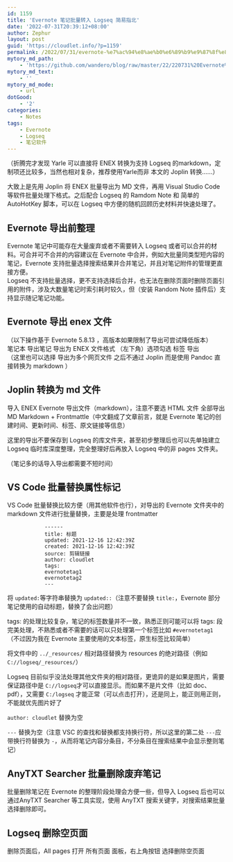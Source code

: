 ```yaml
---
id: 1159
title: 'Evernote 笔记批量转入 Logseq 简易指北'
date: '2022-07-31T20:39:12+08:00'
author: Zephur
layout: post
guid: 'https://cloudlet.info/?p=1159'
permalink: /2022/07/31/evernote-%e7%ac%94%e8%ae%b0%e6%89%b9%e9%87%8f%e8%bd%ac%e5%85%a5-logseq-%e7%ae%80%e6%98%93%e6%8c%87%e5%8d%97/
mytory_md_path:
    - 'https://github.com/wandero/blog/raw/master/22/220731%20Evernote%20%E7%AC%94%E8%AE%B0%E6%89%B9%E9%87%8F%E8%BD%AC%E5%85%A5%20Logseq%20%E7%AE%80%E6%98%93%E6%8C%87%E5%8C%97.md'
mytory_md_text:
    - ''
mytory_md_mode:
    - url
dotGood:
    - '2'
categories:
    - Notes
tags:
    - Evernote
    - Logseq
    - 笔记软件
---
```


（折腾完才发现 Yarle 可以直接将 ENEX 转换为支持 Logseq 的markdown，定制项还比较多，当然也相对复杂，推荐使用Yarle而非 本文的 Joplin 转换……）

大致上是先用 Joplin 将 ENEX 批量导出为 MD 文件，再用 Visual Studio Code 等软件批量处理下格式。之后配合 Logseq 的 Ramdom Note 和 简单的 AutoHotKey 脚本，可以在 Logseq 中方便的随机回顾历史材料并快速处理了。

## Evernote 导出前整理

Evernote 笔记中可能存在大量废弃或者不需要转入 Logseq 或者可以合并的材料。可合并可不合并的内容建议在 Evernote 中合并，例如大批量同类型短内容的笔记，Evernote 支持批量选择搜索结果并合并笔记，并且对笔记附件的管理更直接方便。  
Logseq 不支持批量选择，更不支持选择后合并，也无法在删除页面时删除页面引用的附件，涉及大数量笔记时索引耗时较久，但（安装 Random Note 插件后）支持显示随记笔记功能。

## Evernote 导出 enex 文件

（以下操作基于 Evernote 5.8.13 ，高版本如果限制了导出可尝试降低版本）  
笔记本 导出笔记 导出为 ENEX 文件格式 （左下角）选项勾选 标签 导出  
（这里也可以选择 导出为多个网页文件 之后不通过 Joplin 而是使用 Pandoc 直接转换为 markdown ）

## Joplin 转换为 md 文件

导入 ENEX Evernote 导出文件（markdown），注意不要选 HTML 文件 全部导出 MD Markdown + Frontmattle（中文翻成了文章前言，就是 Evernote 笔记的创建时间、更新时间、标签、原文链接等信息）

这里的导出不要保存到 Logseq 的库文件夹，甚至初步整理后也可以先单独建立 Logseq 临时库深度整理，完全整理好后再放入 Logseq 中的非 pages 文件夹。

（笔记多的话导入导出都需要不短时间）

## VS Code 批量替换属性标记

VS Code 批量替换比较方便（用其他软件也行），对导出的 Evernote 文件夹中的 markdown 文件进行批量替换，主要是处理 frontmatter

```
            ------
            title: 标题
            updated: 2021-12-16 12:42:39Z
            created: 2021-12-16 12:42:39Z
            source: 剪辑链接
            author: cloudlet
            tags:
            evernotetag1
            evernotetag2
            ---
```

将 `updated:`等字符串替换为 `updated::`（注意不要替换 `title:`，Evernote 部分笔记使用的自动标题，替换了会出问题）

tags: 的处理比较复杂，笔记的标签数量并不一致，熟悉正则可能可以将 tags: 段完美处理，不熟悉或者不需要的话可以只处理第一个标签比如 `#evernotetag1` （不过因为我在 Evernote 主要使用的文本标签，原生标签比较简单）

将文件中的 `../_resources/` 相对路径替换为 resources 的绝对路径（例如 `C://logseq/_resources/`）

Logseq 目前似乎没法处理其他文件夹的相对路径，更诡异的是如果是图片，需要保证路径中是 `C://logseq`才可以直接显示。而如果不是片文件（比如 doc、pdf），又需要 `C:/logseq` 才能正常（可以点击打开），还是同上，能正则用正则，不能就优先图片好了

`author: cloudlet` 替换为空

`---` 替换为空（注意 VSC 的查找和替换都支持换行符，所以这里的第二处 `---`应带换行符替换为 `-`，从而将笔记内容分条目，不分条目在搜索结果中会显示整则笔记）

## AnyTXT Searcher 批量删除废弃笔记

批量删除笔记在 Evernote 的整理阶段处理会方便一些，但导入 Logseq 后也可以通过AnyTXT Searcher 等工具实现，使用 AnyTXT 搜索关键字，对搜索结果批量选择删除即可。

## Logseq 删除空页面

删除页面后，All pages 打开 所有页面 面板，右上角按钮 选择删除空页面